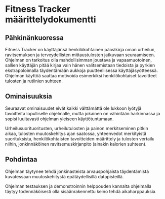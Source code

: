 
# Fitness Tracker määrittelydokumentti

  
  

## Pähkinänkuoressa
Fitness Tracker on käyttäjänsä henkilökohtainen päiväkirja oman urheilun, ravitsemuksen ja terveydellisten mittaustulosten jatkuvaan seuraamiseen. Ohjelman on tarkoitus olla mahdollisimman joustava ja vapaamuotoinen, sallien käyttäjän pitää kirjaa vain hänen valitsemistaan tiedoista ja pyrkien ekstrapoloimalla täydentämään aukkoja puutteellisessa käyttäjäsyötteessä. Ohjelman käyttöä saattaa motivoida esimerkiksi henkilökohtaiset tavoitteet tulosten ja rutiinien suhteen.

  
 

## Ominaisuuksia
Seuraavat ominaisuudet eivät kaikki välttämättä ole lukkoon lyötyjä tavoitteita lopulliselle ohjelmalle, mutta jokainen on vähintään harkinnassa ja sopisi luultavasti ohjelman yleiseen käyttötuntumaan.

  

Urheilusuorituoritusten, urheilutulosten ja painon merkitseminen pitkin aikaa, tulosten muutoskehitys ajan saatossa, yhteenvedot merkityistä suorituksista, henkilökohtaisten tavoitteiden määrittely ja tulosten vertailu niihin, jonkinnäköinen ravitsemuskirjanpito (ainakin kalorien suhteen).

  
  

## Pohdintaa
Ohjelman täytynee tehdä jonkinasteista arvauspohjaista täydentämistä kuvatessaan muutoskehitystä epätäydellisillä datapisteillä.

  

Ohjelman testauksen ja demonstroinnin helppouden kannalta ohjelmalla täytyy todennäköisesti olla sisäänrakennettu keino tehdä aikaharppauksia.

